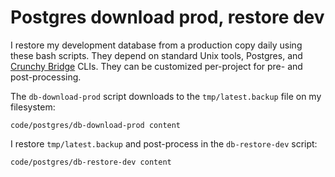 # Postgres download prod, restore dev

I restore my development database from a production copy daily using these bash
scripts. They depend on standard Unix tools, Postgres, and [Crunchy
Bridge](https://docs.crunchybridge.com/concepts/cli/) CLIs. They can be
customized per-project for pre- and post-processing.

The `db-download-prod` script
downloads to the `tmp/latest.backup` file on my filesystem:

```embed
code/postgres/db-download-prod content
```

I restore `tmp/latest.backup` and post-process in
the `db-restore-dev` script:

```embed
code/postgres/db-restore-dev content
```
